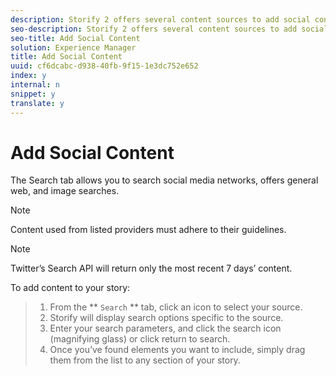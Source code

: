 ```yaml
---
description: Storify 2 offers several content sources to add social content.
seo-description: Storify 2 offers several content sources to add social content.
seo-title: Add Social Content
solution: Experience Manager
title: Add Social Content
uuid: cf6dcabc-d938-40fb-9f15-1e3dc752e652
index: y
internal: n
snippet: y
translate: y
---
```


# Add Social Content

The Search tab allows you to search social media networks, offers general web, and image searches.

>[!NOTE]
>
>Content used from listed providers must adhere to their guidelines.


>[!NOTE]
>
>Twitter’s Search API will return only the most recent 7 days’ content.

To add content to your story:

>1. From the ** `Search` ** tab, click an icon to select your source.
>1. Storify will display search options specific to the source.
>1. Enter your search parameters, and click the search icon (magnifying glass) or click return to search.
>1. Once you’ve found elements you want to include, simply drag them from the list to any section of your story.
